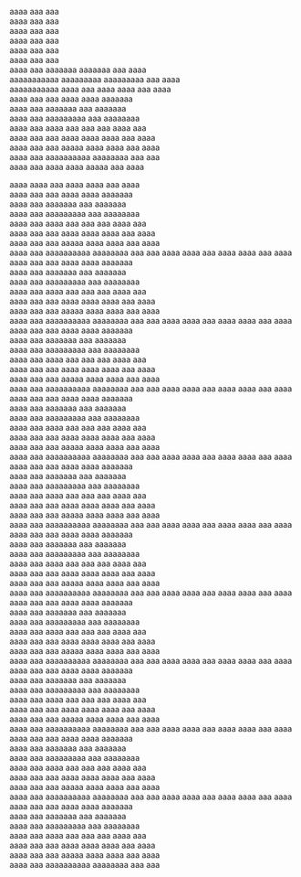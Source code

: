 

aaaa    aaa                           aaa         
 aaaa    aaa                           aaa         
 aaaa    aaa                           aaa         
 aaaa    aaa                           aaa         
 aaaa    aaa                           aaa         
 aaaa    aaa                           aaa         
 aaaa    aaa    aaaaaaa     aaaaaaa    aaa   aaaa  
 aaaaaaaaaaa   aaaaaaaaa   aaaaaaaaa   aaa  aaaa   
 aaaaaaaaaaa  aaaa   aaa  aaaa   aaaa  aaa aaaa    
 aaaa    aaa         aaa  aaaa   aaaa  aaaaaaa     
 aaaa    aaa     aaaaaaa  aaa          aaaaaaa     
 aaaa    aaa   aaaaaaaaa  aaa          aaaaaaaa    
 aaaa    aaa  aaaa   aaa  aaa     aaa  aaaa aaa    
 aaaa    aaa  aaa   aaaa  aaaa   aaaa  aaa  aaaa   
 aaaa    aaa  aaa  aaaaa   aaaa  aaaa  aaa   aaaa  
 aaaa    aaa  aaaaaaaaaa    aaaaaaaa   aaa    aaa  
 aaaa    aaa    aaaa aaaa    aaaaa     aaa    aaaa 

aaaa  aaaa   aaa  aaaa   aaaa  aaa aaaa    
 aaaa    aaa         aaa  aaaa   aaaa  aaaaaaa     
 aaaa    aaa     aaaaaaa  aaa          aaaaaaa     
 aaaa    aaa   aaaaaaaaa  aaa          aaaaaaaa    
 aaaa    aaa  aaaa   aaa  aaa     aaa  aaaa aaa    
 aaaa    aaa  aaa   aaaa  aaaa   aaaa  aaa  aaaa   
 aaaa    aaa  aaa  aaaaa   aaaa  aaaa  aaa   aaaa  
 aaaa    aaa  aaaaaaaaaa    aaaaaaaa   aaa    aaa  aaaa  aaaa   aaa  aaaa   aaaa  aaa aaaa    
 aaaa    aaa         aaa  aaaa   aaaa  aaaaaaa     
 aaaa    aaa     aaaaaaa  aaa          aaaaaaa     
 aaaa    aaa   aaaaaaaaa  aaa          aaaaaaaa    
 aaaa    aaa  aaaa   aaa  aaa     aaa  aaaa aaa    
 aaaa    aaa  aaa   aaaa  aaaa   aaaa  aaa  aaaa   
 aaaa    aaa  aaa  aaaaa   aaaa  aaaa  aaa   aaaa  
 aaaa    aaa  aaaaaaaaaa    aaaaaaaa   aaa    aaa  aaaa  aaaa   aaa  aaaa   aaaa  aaa aaaa    
 aaaa    aaa         aaa  aaaa   aaaa  aaaaaaa     
 aaaa    aaa     aaaaaaa  aaa          aaaaaaa     
 aaaa    aaa   aaaaaaaaa  aaa          aaaaaaaa    
 aaaa    aaa  aaaa   aaa  aaa     aaa  aaaa aaa    
 aaaa    aaa  aaa   aaaa  aaaa   aaaa  aaa  aaaa   
 aaaa    aaa  aaa  aaaaa   aaaa  aaaa  aaa   aaaa  
 aaaa    aaa  aaaaaaaaaa    aaaaaaaa   aaa    aaa  aaaa  aaaa   aaa  aaaa   aaaa  aaa aaaa    
 aaaa    aaa         aaa  aaaa   aaaa  aaaaaaa     
 aaaa    aaa     aaaaaaa  aaa          aaaaaaa     
 aaaa    aaa   aaaaaaaaa  aaa          aaaaaaaa    
 aaaa    aaa  aaaa   aaa  aaa     aaa  aaaa aaa    
 aaaa    aaa  aaa   aaaa  aaaa   aaaa  aaa  aaaa   
 aaaa    aaa  aaa  aaaaa   aaaa  aaaa  aaa   aaaa  
 aaaa    aaa  aaaaaaaaaa    aaaaaaaa   aaa    aaa  aaaa  aaaa   aaa  aaaa   aaaa  aaa aaaa    
 aaaa    aaa         aaa  aaaa   aaaa  aaaaaaa     
 aaaa    aaa     aaaaaaa  aaa          aaaaaaa     
 aaaa    aaa   aaaaaaaaa  aaa          aaaaaaaa    
 aaaa    aaa  aaaa   aaa  aaa     aaa  aaaa aaa    
 aaaa    aaa  aaa   aaaa  aaaa   aaaa  aaa  aaaa   
 aaaa    aaa  aaa  aaaaa   aaaa  aaaa  aaa   aaaa  
 aaaa    aaa  aaaaaaaaaa    aaaaaaaa   aaa    aaa  aaaa  aaaa   aaa  aaaa   aaaa  aaa aaaa    
 aaaa    aaa         aaa  aaaa   aaaa  aaaaaaa     
 aaaa    aaa     aaaaaaa  aaa          aaaaaaa     
 aaaa    aaa   aaaaaaaaa  aaa          aaaaaaaa    
 aaaa    aaa  aaaa   aaa  aaa     aaa  aaaa aaa    
 aaaa    aaa  aaa   aaaa  aaaa   aaaa  aaa  aaaa   
 aaaa    aaa  aaa  aaaaa   aaaa  aaaa  aaa   aaaa  
 aaaa    aaa  aaaaaaaaaa    aaaaaaaa   aaa    aaa  aaaa  aaaa   aaa  aaaa   aaaa  aaa aaaa    
 aaaa    aaa         aaa  aaaa   aaaa  aaaaaaa     
 aaaa    aaa     aaaaaaa  aaa          aaaaaaa     
 aaaa    aaa   aaaaaaaaa  aaa          aaaaaaaa    
 aaaa    aaa  aaaa   aaa  aaa     aaa  aaaa aaa    
 aaaa    aaa  aaa   aaaa  aaaa   aaaa  aaa  aaaa   
 aaaa    aaa  aaa  aaaaa   aaaa  aaaa  aaa   aaaa  
 aaaa    aaa  aaaaaaaaaa    aaaaaaaa   aaa    aaa  aaaa  aaaa   aaa  aaaa   aaaa  aaa aaaa    
 aaaa    aaa         aaa  aaaa   aaaa  aaaaaaa     
 aaaa    aaa     aaaaaaa  aaa          aaaaaaa     
 aaaa    aaa   aaaaaaaaa  aaa          aaaaaaaa    
 aaaa    aaa  aaaa   aaa  aaa     aaa  aaaa aaa    
 aaaa    aaa  aaa   aaaa  aaaa   aaaa  aaa  aaaa   
 aaaa    aaa  aaa  aaaaa   aaaa  aaaa  aaa   aaaa  
 aaaa    aaa  aaaaaaaaaa    aaaaaaaa   aaa    aaa  aaaa  aaaa   aaa  aaaa   aaaa  aaa aaaa    
 aaaa    aaa         aaa  aaaa   aaaa  aaaaaaa     
 aaaa    aaa     aaaaaaa  aaa          aaaaaaa     
 aaaa    aaa   aaaaaaaaa  aaa          aaaaaaaa    
 aaaa    aaa  aaaa   aaa  aaa     aaa  aaaa aaa    
 aaaa    aaa  aaa   aaaa  aaaa   aaaa  aaa  aaaa   
 aaaa    aaa  aaa  aaaaa   aaaa  aaaa  aaa   aaaa  
 aaaa    aaa  aaaaaaaaaa    aaaaaaaa   aaa    aaa  aaaa  aaaa   aaa  aaaa   aaaa  aaa aaaa    
 aaaa    aaa         aaa  aaaa   aaaa  aaaaaaa     
 aaaa    aaa     aaaaaaa  aaa          aaaaaaa     
 aaaa    aaa   aaaaaaaaa  aaa          aaaaaaaa    
 aaaa    aaa  aaaa   aaa  aaa     aaa  aaaa aaa    
 aaaa    aaa  aaa   aaaa  aaaa   aaaa  aaa  aaaa   
 aaaa    aaa  aaa  aaaaa   aaaa  aaaa  aaa   aaaa  
 aaaa    aaa  aaaaaaaaaa    aaaaaaaa   aaa    aaa  
